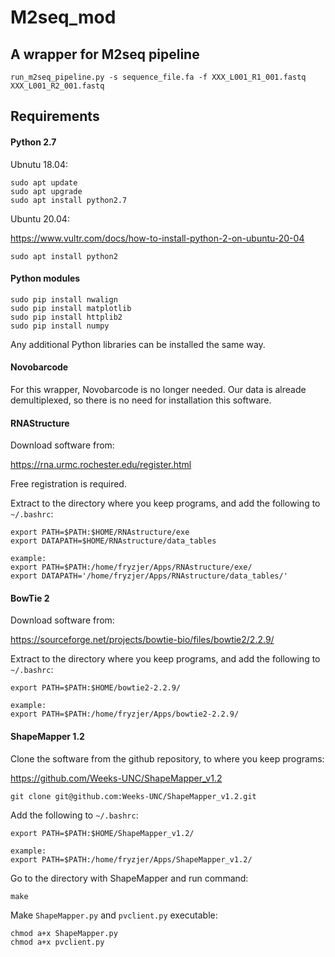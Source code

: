 # M2seq_mod
## A wrapper for M2seq pipeline

```
run_m2seq_pipeline.py -s sequence_file.fa -f XXX_L001_R1_001.fastq XXX_L001_R2_001.fastq
```




## Requirements

#### Python 2.7

Ubnutu 18.04:

```
sudo apt update
sudo apt upgrade
sudo apt install python2.7
```

Ubuntu 20.04:

https://www.vultr.com/docs/how-to-install-python-2-on-ubuntu-20-04

```
sudo apt install python2
```

#### Python modules

```
sudo pip install nwalign
sudo pip install matplotlib
sudo pip install httplib2
sudo pip install numpy
```

Any additional Python libraries can be installed the same way.


#### Novobarcode

For this wrapper, Novobarcode is no longer needed. Our data is alreade demultiplexed, so there is no need for installation this software.


#### RNAStructure

Download software from:

https://rna.urmc.rochester.edu/register.html

Free registration is required.

Extract to the directory where you keep programs, and add the following to `~/.bashrc`:

```
export PATH=$PATH:$HOME/RNAstructure/exe
export DATAPATH=$HOME/RNAstructure/data_tables

example:
export PATH=$PATH:/home/fryzjer/Apps/RNAstructure/exe/
export DATAPATH='/home/fryzjer/Apps/RNAstructure/data_tables/'
```

#### BowTie 2

Download software from:

https://sourceforge.net/projects/bowtie-bio/files/bowtie2/2.2.9/

Extract to the directory where you keep programs, and add the following to `~/.bashrc`:

```
export PATH=$PATH:$HOME/bowtie2-2.2.9/

example:
export PATH=$PATH:/home/fryzjer/Apps/bowtie2-2.2.9/
```

#### ShapeMapper 1.2

Clone the software from the github repository, to where you keep programs:

https://github.com/Weeks-UNC/ShapeMapper_v1.2

```
git clone git@github.com:Weeks-UNC/ShapeMapper_v1.2.git

```

Add the following to `~/.bashrc`:

```
export PATH=$PATH:$HOME/ShapeMapper_v1.2/

example:
export PATH=$PATH:/home/fryzjer/Apps/ShapeMapper_v1.2/

```

Go to the directory with ShapeMapper and run command:

```
make
```

Make `ShapeMapper.py` and `pvclient.py` executable:

```
chmod a+x ShapeMapper.py
chmod a+x pvclient.py
```





